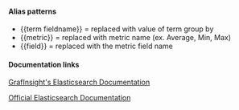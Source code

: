 #### Alias patterns
- {{term fieldname}} = replaced with value of term group by
- {{metric}} = replaced with metric name (ex. Average, Min, Max)
- {{field}} = replaced with the metric field name

#### Documentation links

[GrafInsight's Elasticsearch Documentation](http://docs.grafinsight.org/features/datasources/elasticsearch)

[Official Elasticsearch Documentation](https://www.elastic.co/guide/en/elasticsearch/reference/current/index.html)
